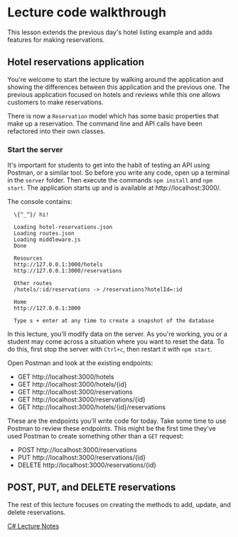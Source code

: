 # Lecture code walkthrough

This lesson extends the previous day's hotel listing example and adds features for making reservations.

## Hotel reservations application

You're welcome to start the lecture by walking around the application and showing the differences between this application and the previous one. The previous application focused on hotels and reviews while this one allows customers to make reservations.

There is now a `Reservation` model which has some basic properties that make up a reservation. The command line and API calls have been refactored into their own classes.

### Start the server

It's important for students to get into the habit of testing an API using Postman, or a similar tool. So before you write any code, open up a terminal in the `server` folder. Then execute the commands `npm install` and `npm start`. The application starts up and is available at http://localhost:3000/.

The console contains:

```shell
  \{^_^}/ hi!

  Loading hotel-reservations.json
  Loading routes.json
  Loading middleware.js
  Done

  Resources
  http://127.0.0.1:3000/hotels
  http://127.0.0.1:3000/reservations

  Other routes
  /hotels/:id/reservations -> /reservations?hotelId=:id

  Home
  http://127.0.0.1:3000

  Type s + enter at any time to create a snapshot of the database
```

In this lecture, you'll modify data on the server. As you're working, you or a student may come across a situation where you want to reset the data. To do this, first stop the server with `Ctrl+c`, then restart it with `npm start`.

Open Postman and look at the existing endpoints:

- GET http://localhost:3000/hotels
- GET http://localhost:3000/hotels/{id}
- GET http://localhost:3000/reservations
- GET http://localhost:3000/reservations/{id}
- GET http://localhost:3000/hotels/{id}/reservations

These are the endpoints you'll write code for today. Take some time to use Postman to review these endpoints. This might be the first time they've used Postman to create something other than a `GET` request:

- POST http://localhost:3000/reservations
- PUT http://localhost:3000/reservations/{id}
- DELETE http://localhost:3000/reservations/{id}


## POST, PUT, and DELETE reservations

The rest of this lecture focuses on creating the methods to add, update, and delete reservations.

[C# Lecture Notes](./lecture-code-dotnet.md)

